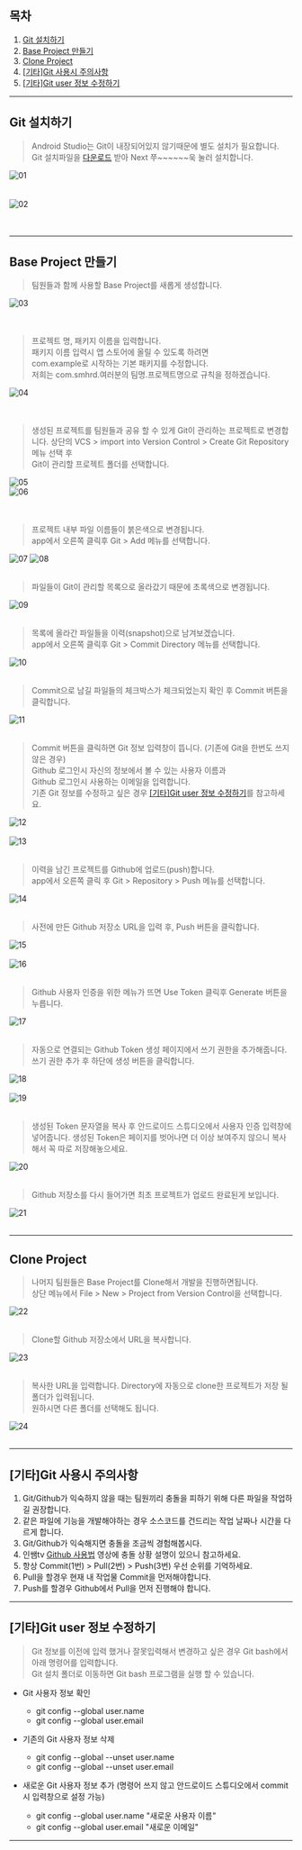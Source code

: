 ## 목차
1. [Git 설치하기](#git-설치하기)
1. [Base Project 만들기](#base-project-만들기)
1. [Clone Project](#clone-project)
1. [[기타]Git 사용시 주의사항](#git-사용시-주의사항)
1. [[기타]Git user 정보 수정하기](#git-user-정보-수정하기)

---
## Git 설치하기

> Android Studio는 Git이 내장되어있지 않기때문에 별도 설치가 필요합니다.  
> Git 설치파일을 [다운로드](https://git-scm.com/) 받아 Next 쭈~~~~~~욱 눌러 설치합니다.

![01](assets/images/git_for_androidstudio_student/슬라이드1.PNG)  
<br><br>
![02](assets/images/git_for_androidstudio_student/슬라이드2.PNG)  
<br><br>

---
## Base Project 만들기

> 팀원들과 함께 사용할 Base Project를 새롭게 생성합니다.

![03](assets/images/git_for_androidstudio_student/슬라이드3.PNG)  
<br><br>

> 프로젝트 명, 패키지 이름을 입력합니다.  
> 패키지 이름 입력시 앱 스토어에 올릴 수 있도록 하려면  
> com.example로 시작하는 기본 패키지를 수정합니다.  
> 저희는 com.smhrd.여러분의 팀명.프로젝트명으로 규칙을 정하겠습니다.

![04](assets/images/git_for_androidstudio_student/슬라이드4.PNG)  
<br><br>

> 생성된 프로젝트를 팀원들과 공유 할 수 있게 Git이 관리하는 프로젝트로 변경합니다.
> 상단의 VCS > import into Version Control > Create Git Repository 메뉴 선택 후  
> Git이 관리할 프로젝트 폴더를 선택합니다.

![05](assets/images/git_for_androidstudio_student/슬라이드5.PNG)  
![06](assets/images/git_for_androidstudio_student/슬라이드6.PNG)  
<br><br>

> 프로젝트 내부 파일 이름들이 붉은색으로 변경됩니다.  
> app에서 오른쪽 클릭후 Git > Add 메뉴를 선택합니다.  

![07](assets/images/git_for_androidstudio_student/슬라이드7.PNG)
![08](assets/images/git_for_androidstudio_student/슬라이드8.PNG)
<br><br>

> 파일들이 Git이 관리할 목록으로 올라갔기 때문에 초록색으로 변경됩니다.

![09](assets/images/git_for_androidstudio_student/슬라이드9.PNG)
<br><br>

> 목록에 올라간 파일들을 이력(snapshot)으로 남겨보겠습니다.  
> app에서 오른쪽 클릭후 Git > Commit Directory 메뉴를 선택합니다.  

![10](assets/images/git_for_androidstudio_student/슬라이드10.PNG)
<br><br>

> Commit으로 남길 파일들의 체크박스가 체크되었는지 확인 후 Commit 버튼을 클릭합니다.

![11](assets/images/git_for_androidstudio_student/슬라이드11.PNG)
<br><br>

> Commit 버튼을 클릭하면 Git 정보 입력창이 뜹니다. (기존에 Git을 한번도 쓰지 않은 경우)  
> Github 로그인시 자신의 정보에서 볼 수 있는 사용자 이름과  
> Github 로그인시 사용하는 이메일을 입력합니다.  
> 기존 Git 정보를 수정하고 싶은 경우 [[기타]Git user 정보 수정하기](#Git-user-정보-수정하기)를 참고하세요.

![12](assets/images/git_for_androidstudio_student/슬라이드12.PNG)
<br><br>
![13](assets/images/git_for_androidstudio_student/슬라이드13.PNG)
<br><br>

> 이력을 남긴 프로젝트를 Github에 업로드(push)합니다.  
> app에서 오른쪽 클릭 후 Git > Repository > Push 메뉴를 선택합니다.  

![14](assets/images/git_for_androidstudio_student/슬라이드14.PNG)
<br><br>

> 사전에 만든 Github 저장소 URL을 입력 후, Push 버튼을 클릭합니다.

![15](assets/images/git_for_androidstudio_student/슬라이드15.PNG)
<br><br>
![16](assets/images/git_for_androidstudio_student/슬라이드16.PNG)
<br><br>

> Github 사용자 인증을 위한 메뉴가 뜨면 Use Token 클릭후 Generate 버튼을 누릅니다.

![17](assets/images/git_for_androidstudio_student/슬라이드17.PNG)
<br><br>

> 자동으로 연결되는 Github Token 생성 페이지에서 쓰기 권한을 추가해줍니다.  
> 쓰기 권한 추가 후 하단에 생성 버튼을 클릭합니다.

![18](assets/images/git_for_androidstudio_student/슬라이드18.PNG)
<br><br>
![19](assets/images/git_for_androidstudio_student/슬라이드19.PNG)
<br><br>

> 생성된 Token 문자열을 복사 후 안드로이드 스튜디오에서 사용자 인증 입력창에 넣어줍니다.
> 생성된 Token은 페이지를 벗어나면 더 이상 보여주지 않으니 복사해서 꼭 따로 저장해놓으세요.

![20](assets/images/git_for_androidstudio_student/슬라이드20.PNG)
<br><br>

> Github 저장소를 다시 들어가면 최초 프로젝트가 업로드 완료된게 보입니다.

![21](assets/images/git_for_androidstudio_student/슬라이드21.PNG)
<br><br>

---
## Clone Project

> 나머지 팀원들은 Base Project를 Clone해서 개발을 진행하면됩니다.  
> 상단 메뉴에서 File > New > Project from Version Control을 선택합니다.

![22](assets/images/git_for_androidstudio_student/슬라이드22.PNG)
<br><br>

> Clone할 Github 저장소에서 URL을 복사합니다.

![23](assets/images/git_for_androidstudio_student/슬라이드23.PNG)
<br><br>

> 복사한 URL을 입력합니다. Directory에 자동으로 clone한 프로젝트가 저장 될 폴더가 입력됩니다.  
> 원하시면 다른 폴더를 선택해도 됩니다.

![24](assets/images/git_for_androidstudio_student/슬라이드24.PNG)
<br><br>

---
## [기타]Git 사용시 주의사항

1. Git/Github가 익숙하지 않을 때는 팀원끼리 충돌을 피하기 위해 다른 파일을 작업하길 권장합니다.
2. 같은 파일에 기능을 개발해야하는 경우 소스코드를 건드리는 작업 날짜나 시간을 다르게 합니다.
3. Git/Github가 익숙해지면 충돌을 조금씩 경험해봅시다.
4. 인쌤tv [Github 사용법](https://www.youtube.com/watch?v=8gyquB3VNNs) 영상에 충돌 상황 설명이 있으니 참고하세요.
5. 항상 Commit(1번) > Pull(2번) > Push(3번) 우선 순위를 기억하세요.  
6. Pull을 할경우 현재 내 작업물 Commit을 먼저해야합니다.
7. Push를 할경우 Github에서 Pull을 먼저 진행해야 합니다.

---
## [기타]Git user 정보 수정하기

> Git 정보를 이전에 입력 했거나 잘못입력해서 변경하고 싶은 경우 Git bash에서 아래 명령어를 입력합니다.  
> Git 설치 폴더로 이동하면 Git bash 프로그램을 실행 할 수 있습니다.

- Git 사용자 정보 확인
  - git config --global user.name
  - git config --global user.email

- 기존의 Git 사용자 정보 삭제
  - git config --global --unset user.name
  - git config --global --unset user.email

- 새로운 Git 사용자 정보 추가 (명령어 쓰지 않고 안드로이드 스튜디오에서 commit시 입력창으로 설정 가능)
  - git config --global user.name "새로운 사용자 이름"
  - git config --global user.email "새로운 이메일"
  
---
